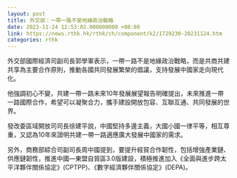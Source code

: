 ```yaml
---
layout: post
title: 外交部：一帶一路不是地緣政治戰略
date: 2023-11-24 12:53:02.000000000 +08:00
link: https://news.rthk.hk/rthk/ch/component/k2/1729230-20231124.htm
categories: rthk
---
```


外交部國際經濟司副司長郭學軍表示，一帶一路不是地緣政治戰略，而是共商共建共享為主要合作原則，推動各國共同發展繁榮的倡議，支持發展中國家走向現代化。

他強調初心不變，共建一帶一路未來10年發展展望報告明確提出，未來推進一帶一路國際合作，希望可以凝聚合力，攜手建設開放包容、互聯互通、共同發展的世界。

發改委區域開放司司長徐建平說，中國堅持多邊主義，大國小國一律平等，相互尊重，又認為10年來證明共建一帶一路適應廣大發展中國家的需求。

另外，商務部綜合司副司長周中國提到，要提升經貿合作韌性，包括增強產業鏈、供應鏈韌性，推進中國—東盟自貿區3.0版建設，積極推進加入《全面與進步跨太平洋夥伴關係協定》(CPTPP)、《數字經濟夥伴關係協定》(DEPA)。
